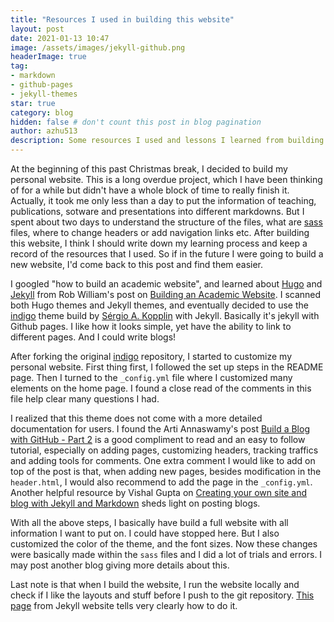 ```yaml
---
title: "Resources I used in building this website"
layout: post
date: 2021-01-13 10:47
image: /assets/images/jekyll-github.png
headerImage: true
tag:
- markdown
- github-pages
- jekyll-themes
star: true
category: blog
hidden: false # don't count this post in blog pagination
author: azhu513
description: Some resources I used and lessons I learned from building this website
---
```


At the beginning of this past Christmas break, I decided to build my personal website. This is a long overdue project, which I have been thinking of for a while but didn't have a whole block of time to really finish it. Actually, it took me only less than a day to put the information of teaching, publications, sotware and presentations into different markdowns. But I spent about two days to understand the structure of the files, what are [sass](https://sass-lang.com/guide) files, where to change headers or add navigation links etc. After building this website, I think I should write down my learning process and keep a record of the resources that I used. So if in the future I were going to build a new website, I'd come back to this post and find them easier.

I googled "how to build an academic website", and learned about [Hugo](https://gohugo.io/) and [Jekyll](https://jekyllrb.com/) from Rob William's post on [Building an Academic Website](https://jayrobwilliams.com/posts/2020/06/academic-website/). I scanned both Hugo themes and Jekyll themes, and eventually decided to use the [indigo](https://github.com/sergiokopplin/indigo) theme build by [Sérgio A. Kopplin](https://github.com/sergiokopplin) with Jekyll. 
Basically it's jekyll with Github pages. I like how it looks simple, yet have the ability to link to different pages. And I could write blogs! 

After forking the original [indigo](https://github.com/sergiokopplin/indigo) repository, I started to customize my personal website. First thing first, I followed the set up steps in the README page. Then I turned to the `_config.yml` file where I customized many elements on the home page. I found a close read of the comments in this file help clear many questions I had.

I realized that this theme does not come with a more detailed documentation for users. I found the Arti Annaswamy's post [Build a Blog with GitHub - Part 2](http://www.artiannaswamy.com/build-a-github-blog-part-2) is a good compliment to read  and an easy to follow tutorial, especially on adding pages, customizing headers, tracking traffics and adding tools for comments. One extra comment I would like to add on top of the post is that, when adding new pages, besides modification in the `header.html`, I would also recommend to add the page in the `_config.yml`. Another helpful resource by Vishal Gupta on [Creating your own site and blog with Jekyll and Markdown](http://vishalgupta.me/init/) sheds light on posting blogs.

With all the above steps, I basically have build a full website with all information I want to put on. I could have stopped here. But I also customized the color of the theme, and the font sizes. Now these changes were basically made within the `sass` files and I did a lot of trials and errors. I may post another blog giving more details about this. 

Last note is that when I build the website, I run the website locally and check if I like the layouts and stuff before I push to the git repository. [This page](https://jekyllrb.com/docs/) from Jekyll website tells very clearly how to do it.

